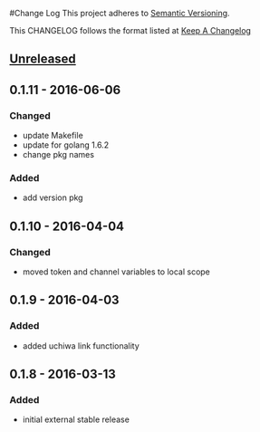 #Change Log
This project adheres to [Semantic Versioning](http://semver.org/).

This CHANGELOG follows the format listed at [Keep A Changelog](http://keepachangelog.com/)

## [Unreleased]

## 0.1.11 - 2016-06-06
### Changed
- update Makefile
- update for golang 1.6.2
- change pkg names

### Added
- add version pkg

## 0.1.10 - 2016-04-04
### Changed
- moved token and channel variables to local scope

## 0.1.9 - 2016-04-03
### Added
- added uchiwa link functionality

## 0.1.8 - 2016-03-13
### Added
- initial external stable release

[Unreleased]: https://github.com/yieldbot/sensupluginsslack/compare/0.1.11....HEAD
[0.1.11]: https://github.com/yieldbot/sensupluginsslack/compare/0.1.10....0.1.11
[0.1.10]: https://github.com/yieldbot/sensupluginsslack/compare/0.1.9....0.1.10
[0.1.9]: https://github.com/yieldbot/sensupluginsslack/compare/0.1.8....0.1.9
